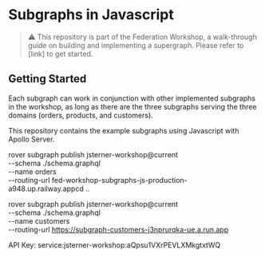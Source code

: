 # Subgraphs in Javascript
> ⚠️ This repository is part of the Federation Workshop, a walk-through guide on building and implementing a supergraph. Please refer to [link] to get started. 

## Getting Started
Each subgraph can work in conjunction with other implemented subgraphs in the workshop, as long as there are the three subgraphs serving the three domains (orders, products, and customers).

This repository contains the example subgraphs using Javascript with Apollo Server.


rover subgraph publish jsterner-workshop@current \
 --schema ./schema.graphql \
 --name orders \
 --routing-url fed-workshop-subgraphs-js-production-a948.up.railway.appcd ..


 rover subgraph publish jsterner-workshop@current \
 --schema ./schema.graphql \
 --name customers \
 --routing-url https://subgraph-customers-j3nprurqka-ue.a.run.app

API Key:
 service:jsterner-workshop:aQpsu1VXrPEVLXMkgtxtWQ